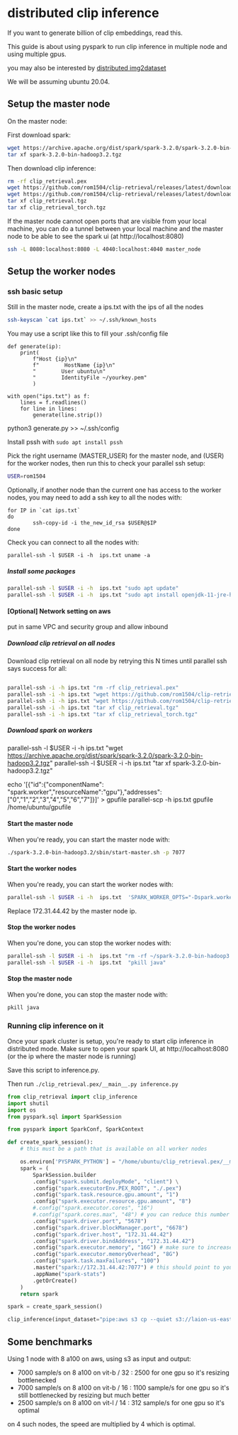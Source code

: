 # distributed clip inference

If you want to generate billion of clip embeddings, read this.

This guide is about using pyspark to run clip inference in multiple node and using multiple gpus.

you may also be interested by [distributed img2dataset](https://github.com/rom1504/img2dataset/blob/main/examples/distributed_img2dataset_tutorial.md)

We will be assuming ubuntu 20.04.

## Setup the master node

On the master node:

First download spark:

```bash
wget https://archive.apache.org/dist/spark/spark-3.2.0/spark-3.2.0-bin-hadoop3.2.tgz
tar xf spark-3.2.0-bin-hadoop3.2.tgz
```

Then download clip inference:

```bash
rm -rf clip_retrieval.pex
wget https://github.com/rom1504/clip-retrieval/releases/latest/download/clip_retrieval.tgz -O clip_retrieval.tgz
wget https://github.com/rom1504/clip-retrieval/releases/latest/download/clip_retrieval_torch.tgz -O clip_retrieval_torch.tgz
tar xf clip_retrieval.tgz
tar xf clip_retrieval_torch.tgz
```

If the master node cannot open ports that are visible from your local machine, you can do a tunnel between your local machine and the master node to be able to see the spark ui (at http://localhost:8080)

```bash
ssh -L 8080:localhost:8080 -L 4040:localhost:4040 master_node
```

## Setup the worker nodes

### ssh basic setup

Still in the master node, create a ips.txt with the ips of all the nodes

```bash
ssh-keyscan `cat ips.txt` >> ~/.ssh/known_hosts
```

You may use a script like this to fill your .ssh/config file

```
def generate(ip):
    print(
        f"Host {ip}\n"
        f"        HostName {ip}\n"
        "        User ubuntu\n"
        "        IdentityFile ~/yourkey.pem"
        )

with open("ips.txt") as f:
    lines = f.readlines()
    for line in lines:
        generate(line.strip())
```

python3 generate.py >> ~/.ssh/config

Install pssh with `sudo apt install pssh`

Pick the right username (MASTER_USER) for the master node, and (USER) for the worker nodes, then run this to check your parallel ssh setup:

```bash
USER=rom1504
```

Optionally, if another node than the current one has access to the worker nodes, you may need to add a ssh key to all the nodes with:

```
for IP in `cat ips.txt`
do
        ssh-copy-id -i the_new_id_rsa $USER@$IP
done
```

Check you can connect to all the nodes with:

```
parallel-ssh -l $USER -i -h  ips.txt uname -a
```

##### Install some packages

```bash
parallel-ssh -l $USER -i -h  ips.txt "sudo apt update"
parallel-ssh -l $USER -i -h  ips.txt "sudo apt install openjdk-11-jre-headless libgl1 htop tmux bwm-ng sshfs python3-distutils python3-apt python3.8 -y"
```

#### \[Optional\] Network setting on aws

put in same VPC and security group and allow inbound

##### Download clip retrieval on all nodes

Download clip retrieval on all node by retrying this N times until parallel ssh says success for all:

```bash

parallel-ssh -i -h ips.txt "rm -rf clip_retrieval.pex"
parallel-ssh -i -h ips.txt "wget https://github.com/rom1504/clip-retrieval/releases/latest/download/clip_retrieval.tgz -O clip_retrieval.tgz"
parallel-ssh -i -h ips.txt "wget https://github.com/rom1504/clip-retrieval/releases/latest/download/clip_retrieval_torch.tgz -O clip_retrieval_torch.tgz"
parallel-ssh -i -h ips.txt "tar xf clip_retrieval.tgz"
parallel-ssh -i -h ips.txt "tar xf clip_retrieval_torch.tgz"
```

##### Download spark on workers

parallel-ssh -l $USER -i -h  ips.txt  "wget https://archive.apache.org/dist/spark/spark-3.2.0/spark-3.2.0-bin-hadoop3.2.tgz"
parallel-ssh -l $USER -i -h  ips.txt  "tar xf spark-3.2.0-bin-hadoop3.2.tgz"

echo '\[{"id":{"componentName": "spark.worker","resourceName":"gpu"},"addresses":\["0","1","2","3","4","5","6","7"\]}\]' > gpufile
parallel-scp -h ips.txt gpufile /home/ubuntu/gpufile

#### Start the master node

When you're ready, you can start the master node with:

```bash
./spark-3.2.0-bin-hadoop3.2/sbin/start-master.sh -p 7077
```

#### Start the worker nodes

When you're ready, you can start the worker nodes with:

```bash
parallel-ssh -l $USER -i -h  ips.txt  'SPARK_WORKER_OPTS="-Dspark.worker.resource.gpu.amount=8 -Dspark.worker.resourcesFile=/home/ubuntu/gpufile" ./spark-3.2.0-bin-hadoop3.2/sbin/start-worker.sh -c 16 -m 24G "spark://172.31.44.42:7077"'
```

Replace 172.31.44.42 by the master node ip.

#### Stop the worker nodes

When you're done, you can stop the worker nodes with:

```bash
parallel-ssh -l $USER -i -h  ips.txt "rm -rf ~/spark-3.2.0-bin-hadoop3.2/work/*"
parallel-ssh -l $USER -i -h  ips.txt  "pkill java"
```

#### Stop the master node

When you're done, you can stop the master node with:

```bash
pkill java
```

### Running clip inference on it

Once your spark cluster is setup, you're ready to start clip inference in distributed mode.
Make sure to open your spark UI, at http://localhost:8080 (or the ip where the master node is running)

Save this script to inference.py.

Then run `./clip_retrieval.pex/__main__.py inference.py`

```python
from clip_retrieval import clip_inference
import shutil
import os
from pyspark.sql import SparkSession

from pyspark import SparkConf, SparkContext

def create_spark_session():
    # this must be a path that is available on all worker nodes

    os.environ['PYSPARK_PYTHON'] = "/home/ubuntu/clip_retrieval.pex/__main__.py"
    spark = (
        SparkSession.builder
        .config("spark.submit.deployMode", "client") \
        .config("spark.executorEnv.PEX_ROOT", "./.pex")
        .config("spark.task.resource.gpu.amount", "1")
        .config("spark.executor.resource.gpu.amount", "8")
        #.config("spark.executor.cores", "16")
        #.config("spark.cores.max", "48") # you can reduce this number if you want to use only some cores ; if you're using yarn the option name is different, check spark doc
        .config("spark.driver.port", "5678")
        .config("spark.driver.blockManager.port", "6678")
        .config("spark.driver.host", "172.31.44.42")
        .config("spark.driver.bindAddress", "172.31.44.42")
        .config("spark.executor.memory", "16G") # make sure to increase this if you're using more cores per executor
        .config("spark.executor.memoryOverhead", "8G")
        .config("spark.task.maxFailures", "100")
        .master("spark://172.31.44.42:7077") # this should point to your master node, if using the tunnelling version, keep this to localhost
        .appName("spark-stats")
        .getOrCreate()
    )
    return spark

spark = create_spark_session()

clip_inference(input_dataset="pipe:aws s3 cp --quiet s3://laion-us-east-1/laion-data/laion2B-data/{000000..231349}.tar -", output_folder="s3://laion-us-east-1/my_test_embedding2", input_format="webdataset", enable_metadata=True, write_batch_size=1000000, num_prepro_workers=8, batch_size=512, cache_path=None, enable_wandb=True, distribution_strategy="pyspark", clip_model="ViT-B/14")
```

## Some benchmarks

Using 1 node with 8 a100 on aws, using s3 as input and output:

- 7000 sample/s on 8 a100 on vit-b / 32 : 2500 for one gpu so it's resizing bottlenecked
- 7000 sample/s on 8 a100 on vit-b / 16 : 1100 sample/s for one gpu so it's still bottlenecked by resizing but much better
- 2500 sample/s on 8 a100 on vit-l / 14 : 312 sample/s for one gpu so it's optimal

on 4 such nodes, the speed are multiplied by 4 which is optimal.
